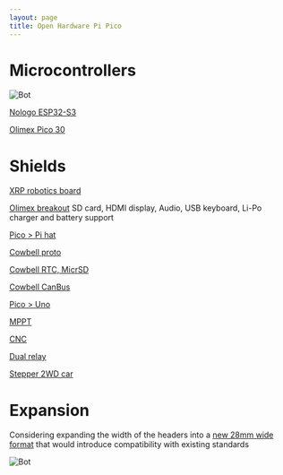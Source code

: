 ```yaml
---
layout: page
title: Open Hardware Pi Pico
---
```

# Microcontrollers

 ![Bot](https://raw.githubusercontent.com/rosmo-robot/rosmo-robot.github.io/master/assets/img/esp32s3pico.jpeg)

[Nologo ESP32-S3](https://www.nologo.tech/product/esp32/esp32s3Pico/esp32S3Pico.html#%E7%AE%80%E4%BB%8B)

[Olimex Pico 30](https://www.olimex.com/Products/MicroPython/RP2040-PICO30/open-source-hardware)


# Shields

[XRP robotics board](https://docs.sparkfun.com/SparkFun_XRP_Controller/hardware_overview/)

[Olimex breakout](https://www.olimex.com/Products/MicroPython/RP2040-PICO-PC/open-source-hardware)  SD card, HDMI display, Audio, USB keyboard, Li-Po charger and battery support

[Pico > Pi hat](https://github.com/bablokb/pcb-pico-pi-base)

[Cowbell proto](https://www.adafruit.com/product/5703)

[Cowbell RTC, MicrSD](https://www.adafruit.com/product/5703)

[Cowbell CanBus](https://www.adafruit.com/product/5728)

[Pico > Uno](https://lectronz.com/products/raspberry-pi-pico-to-uno-flexypin-adapter)

[MPPT](https://github.com/LucyJenkins/MPPT-Raspberry-pi-Pico-Shield)

[CNC](https://github.com/spark404/rp2040_cnc)

[Dual relay](https://oshwlab.com/micr0_kevin/raspberry-pi-pico-strapper)

[Stepper 2WD car](https://hackaday.io/project/190661-trundlebot-the-educational-robot)

# Expansion

Considering expanding the width of the headers into a [new 28mm wide format](https://hackaday.io/project/183129-rosmo-robot/log/225663-pico-shields-feather-micromod-mikrobus) that would introduce compatibility with existing standards

 ![Bot](https://cdn.hackaday.io/images/8189841701444565885.png)

